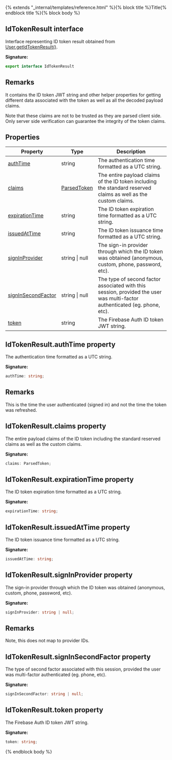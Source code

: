 {% extends "_internal/templates/reference.html" %}{% block title %}Title{% endblock title %}{% block body %}
## IdTokenResult interface

Interface representing ID token result obtained from [User.getIdTokenResult()](./auth-types.user.md#usergetidtokenresult_method)<!-- -->.

<b>Signature:</b>

```typescript
export interface IdTokenResult 
```

## Remarks

It contains the ID token JWT string and other helper properties for getting different data associated with the token as well as all the decoded payload claims.

Note that these claims are not to be trusted as they are parsed client side. Only server side verification can guarantee the integrity of the token claims.

## Properties

|  Property | Type | Description |
|  --- | --- | --- |
|  [authTime](./auth-types.idtokenresult.md#idtokenresultauthtime_property) | string | The authentication time formatted as a UTC string. |
|  [claims](./auth-types.idtokenresult.md#idtokenresultclaims_property) | [ParsedToken](./auth-types.parsedtoken.md#parsedtoken_interface) | The entire payload claims of the ID token including the standard reserved claims as well as the custom claims. |
|  [expirationTime](./auth-types.idtokenresult.md#idtokenresultexpirationtime_property) | string | The ID token expiration time formatted as a UTC string. |
|  [issuedAtTime](./auth-types.idtokenresult.md#idtokenresultissuedattime_property) | string | The ID token issuance time formatted as a UTC string. |
|  [signInProvider](./auth-types.idtokenresult.md#idtokenresultsigninprovider_property) | string \| null | The sign-in provider through which the ID token was obtained (anonymous, custom, phone, password, etc). |
|  [signInSecondFactor](./auth-types.idtokenresult.md#idtokenresultsigninsecondfactor_property) | string \| null | The type of second factor associated with this session, provided the user was multi-factor authenticated (eg. phone, etc). |
|  [token](./auth-types.idtokenresult.md#idtokenresulttoken_property) | string | The Firebase Auth ID token JWT string. |

## IdTokenResult.authTime property

The authentication time formatted as a UTC string.

<b>Signature:</b>

```typescript
authTime: string;
```

## Remarks

This is the time the user authenticated (signed in) and not the time the token was refreshed.

## IdTokenResult.claims property

The entire payload claims of the ID token including the standard reserved claims as well as the custom claims.

<b>Signature:</b>

```typescript
claims: ParsedToken;
```

## IdTokenResult.expirationTime property

The ID token expiration time formatted as a UTC string.

<b>Signature:</b>

```typescript
expirationTime: string;
```

## IdTokenResult.issuedAtTime property

The ID token issuance time formatted as a UTC string.

<b>Signature:</b>

```typescript
issuedAtTime: string;
```

## IdTokenResult.signInProvider property

The sign-in provider through which the ID token was obtained (anonymous, custom, phone, password, etc).

<b>Signature:</b>

```typescript
signInProvider: string | null;
```

## Remarks

Note, this does not map to provider IDs.

## IdTokenResult.signInSecondFactor property

The type of second factor associated with this session, provided the user was multi-factor authenticated (eg. phone, etc).

<b>Signature:</b>

```typescript
signInSecondFactor: string | null;
```

## IdTokenResult.token property

The Firebase Auth ID token JWT string.

<b>Signature:</b>

```typescript
token: string;
```
{% endblock body %}
